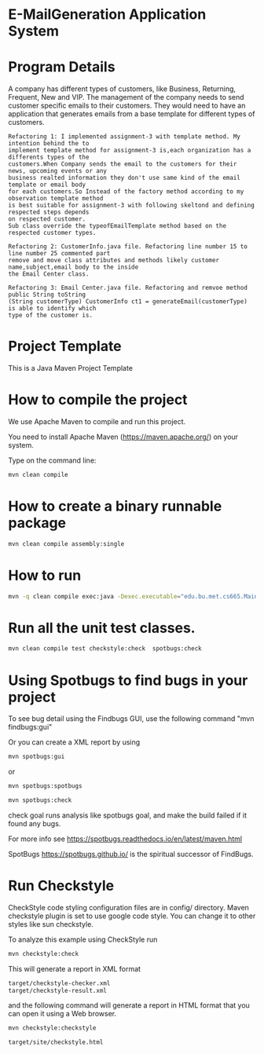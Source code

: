 # E-MailGeneration Application System

# Program Details

A company has different types of customers, like Business, Returning, Frequent, New and VIP.
The management of the company needs to send customer specific emails to their customers. They
would need to have an application that generates emails from a base template for different types of
customers.

    Refactoring 1: I implemented assignment-3 with template method. My intention behind the to
    implement template method for assignment-3 is,each organization has a differents types of the 
    customers.When Company sends the email to the customers for their news, upcoming events or any
    business realted information they don't use same kind of the email template or email body
    for each customers.So Instead of the factory method according to my observation template method
    is best suitable for assignment-3 with following skeltond and defining respected steps depends
    on respected customer.
    Sub class override the typeofEmailTemplate method based on the respected customer types.
    
    Refactoring 2: CustomerInfo.java file. Refactoring line number 15 to line number 25 commented part 
    remove and move class attributes and methods likely customer name,subject,email body to the inside
    the Email Center class.
    
    Refactoring 3: Email Center.java file. Refactoring and remvoe method public String toString
    (String customerType) CustomerInfo ct1 = generateEmail(customerType) is able to identify which 
    type of the customer is.

# Project Template

This is a Java Maven Project Template


# How to compile the project

We use Apache Maven to compile and run this project. 

You need to install Apache Maven (https://maven.apache.org/)  on your system. 

Type on the command line: 

```bash
mvn clean compile
```

# How to create a binary runnable package 


```bash
mvn clean compile assembly:single
```


# How to run

```bash
mvn -q clean compile exec:java -Dexec.executable="edu.bu.met.cs665.Main" -Dlog4j.configuration="file:log4j.properties"
```

# Run all the unit test classes.


```bash
mvn clean compile test checkstyle:check  spotbugs:check
```

# Using Spotbugs to find bugs in your project 

To see bug detail using the Findbugs GUI, use the following command "mvn findbugs:gui"

Or you can create a XML report by using  


```bash
mvn spotbugs:gui 
```

or 


```bash
mvn spotbugs:spotbugs
```


```bash
mvn spotbugs:check 
```

check goal runs analysis like spotbugs goal, and make the build failed if it found any bugs. 


For more info see 
https://spotbugs.readthedocs.io/en/latest/maven.html


SpotBugs https://spotbugs.github.io/ is the spiritual successor of FindBugs.


# Run Checkstyle 

CheckStyle code styling configuration files are in config/ directory. Maven checkstyle plugin is set to use google code style. 
You can change it to other styles like sun checkstyle. 

To analyze this example using CheckStyle run 

```bash
mvn checkstyle:check
```

This will generate a report in XML format


```bash
target/checkstyle-checker.xml
target/checkstyle-result.xml
```

and the following command will generate a report in HTML format that you can open it using a Web browser. 

```bash
mvn checkstyle:checkstyle
```

```bash
target/site/checkstyle.html
```




